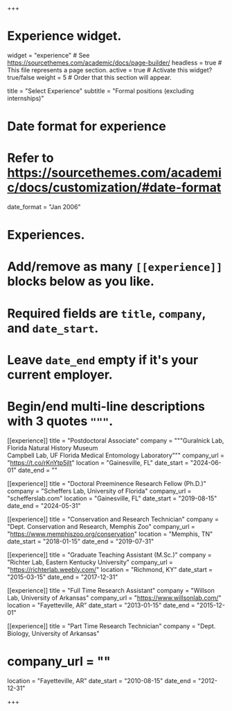 +++
# Experience widget.
widget = "experience"  # See https://sourcethemes.com/academic/docs/page-builder/
headless = true  # This file represents a page section.
active = true  # Activate this widget? true/false
weight = 5 # Order that this section will appear.

title = "Select Experience"
subtitle = "Formal positions (excluding internships)"

# Date format for experience
#   Refer to https://sourcethemes.com/academic/docs/customization/#date-format
date_format = "Jan 2006"

# Experiences.
#   Add/remove as many `[[experience]]` blocks below as you like.
#   Required fields are `title`, `company`, and `date_start`.
#   Leave `date_end` empty if it's your current employer.
#   Begin/end multi-line descriptions with 3 quotes `"""`.

[[experience]]
  title = "Postdoctoral Associate"
  company = """Guralnick Lab, Florida Natural History Museum  
  Campbell Lab, UF Florida Medical Entomology Laboratory"""
  company_url = "https://t.co/rKnYtp5jlt"
  location = "Gainesville, FL"
  date_start = "2024-06-01"
  date_end = ""

[[experience]]
  title = "Doctoral Preeminence Research Fellow (Ph.D.)"
  company = "Scheffers Lab, University of Florida"
  company_url = "schefferslab.com"
  location = "Gainesville, FL"
  date_start = "2019-08-15"
  date_end = "2024-05-31"

[[experience]]
  title = "Conservation and Research Technician"
  company = "Dept. Conservation and Research, Memphis Zoo"
  company_url = "https://www.memphiszoo.org/conservation"
  location = "Memphis, TN"
  date_start = "2018-01-15"
  date_end = "2019-07-31"

[[experience]]
  title = "Graduate Teaching Assistant (M.Sc.)"
  company = "Richter Lab, Eastern Kentucky University"
  company_url = "https://richterlab.weebly.com/"
  location = "Richmond, KY"
  date_start = "2015-03-15"
  date_end = "2017-12-31"
  
[[experience]]
  title = "Full Time Research Assistant"
  company = "Willson Lab, University of Arkansas"
  company_url = "https://www.willsonlab.com/"
  location = "Fayetteville, AR"
  date_start = "2013-01-15"
  date_end = "2015-12-01"
  
[[experience]]
  title = "Part Time Research Technician"
  company = "Dept. Biology, University of Arkansas"
  # company_url = ""
  location = "Fayetteville, AR"
  date_start = "2010-08-15"
  date_end = "2012-12-31"

+++

